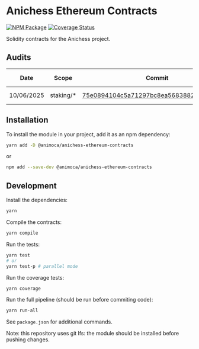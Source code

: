 # Anichess Ethereum Contracts

[![NPM Package](https://img.shields.io/npm/v/@animoca/anichess-ethereum-contracts.svg)](https://www.npmjs.org/package/@animoca/anichess-ethereum-contracts)
[![Coverage Status](https://codecov.io/gh/animoca/anichess-ethereum-contracts/graph/badge.svg)](https://codecov.io/gh/animoca/anichess-ethereum-contracts)

Solidity contracts for the Anichess project.

## Audits

| Date       | Scope                                                                                                                                                 | Commit                                                                                                                                  | Package version                                                            | Auditor                                | Report                                                                                                  |
| ---------- | ----------------------------------------------------------------------------------------------------------------------------------------------------- | --------------------------------------------------------------------------------------------------------------------------------------- | -------------------------------------------------------------------------- | -------------------------------------- | ------------------------------------------------------------------------------------------------------- |
| 10/06/2025 | staking/\* | [75e0894104c5a71297bc8ea568388202abd80847](https://github.com/animoca/ethereum-contracts/tree/75e0894104c5a71297bc8ea568388202abd80847) | [4.2.2](https://www.npmjs.com/package/@animoca/ethereum-contracts/v/4.2.2) | [Oak Security](https://www.oaksecurity.io)    | [link](/audit/2025-06-23%20Audit%20Report%20-%20Anichess%20Ethereum%20Contracts%20v1.2.pdf)   |

## Installation

To install the module in your project, add it as an npm dependency:

```bash
yarn add -D @animoca/anichess-ethereum-contracts
```

or

```bash
npm add --save-dev @animoca/anichess-ethereum-contracts
```

## Development

Install the dependencies:

```bash
yarn
```

Compile the contracts:

```bash
yarn compile
```

Run the tests:

```bash
yarn test
# or
yarn test-p # parallel mode
```

Run the coverage tests:

```bash
yarn coverage
```

Run the full pipeline (should be run before commiting code):

```bash
yarn run-all
```

See `package.json` for additional commands.

Note: this repository uses git lfs: the module should be installed before pushing changes.
